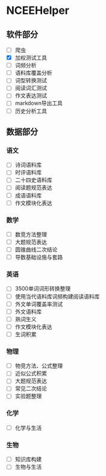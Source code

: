 # NCEEHelper

## 软件部分

- [ ] 爬虫
- [x] 加权测试工具
- [ ] 词频分析
- [ ] 语料库覆盖分析
- [ ] 词型转换测试
- [ ] 阅读词汇测试
- [ ] 作文表达测试
- [ ] markdown导出工具
- [ ] 历史分析工具

## 数据部分

### 语文

- [ ] 诗词语料库
- [ ] 时评语料库
- [ ] 二十四史语料库
- [ ] 阅读题规范表达
- [ ] 成语语料库
- [ ] 作文模块化表达

### 数学
- [ ] 数竞方法整理
- [ ] 大题规范表达
- [ ] 圆锥曲线二次结论
- [ ] 导数基础设施与套路

### 英语
- [ ] 3500单词词形转换整理
- [ ] 使用当代语料库词频构建阅读语料库
- [ ] 外文单词覆盖率测试
- [ ] 外文语料库
- [ ] 熟词生义
- [ ] 作文模块化表达
- [ ] 生词积累

### 物理
- [ ] 物竞方法、公式整理
- [ ] 近似公式积累
- [ ] 大题规范表达
- [ ] 常见二次结论
- [ ] 实验题整理

### 化学
- [ ] 化学与生活

### 生物
- [ ] 知识库构建
- [ ] 生物与生活

